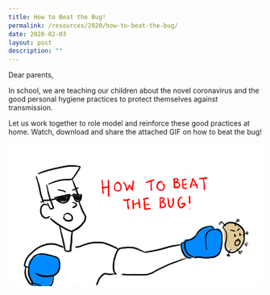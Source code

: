 ```yaml
---
title: How to Beat the Bug!
permalink: /resources/2020/how-to-beat-the-bug/
date: 2020-02-03
layout: post
description: ""
---
```

Dear parents,

In school, we are teaching our children about the novel coronavirus and the good personal hygiene practices to protect themselves against transmission.

Let us work together to role model and reinforce these good practices at home. Watch, download and share the attached GIF on how to beat the bug!

![](/images/Wuhan%20Virus%20Precautionary%20Measures.gif)